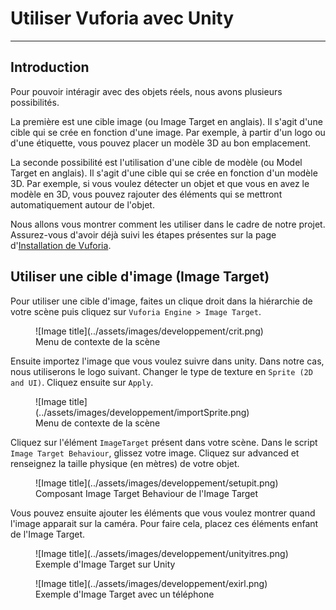 # Utiliser Vuforia avec Unity

***

## Introduction

Pour pouvoir intéragir avec des objets réels, nous avons plusieurs possibilités. 

La première est une cible image (ou Image Target en anglais). Il s'agit d'une cible qui se crée en fonction d'une image. Par exemple, à partir d'un logo ou d'une étiquette, vous pouvez placer un modèle 3D au bon emplacement.

La seconde possibilité est l'utilisation d'une cible de modèle (ou Model Target en anglais). Il s'agit d'une cible qui se crée en fonction d'un modèle 3D. Par exemple, si vous voulez détecter un objet et que vous en avez le modèle en 3D, vous pouvez rajouter des éléments qui se mettront automatiquement autour de l'objet.

Nous allons vous montrer comment les utiliser dans le cadre de notre projet.
Assurez-vous d'avoir déjà suivi les étapes présentes sur la page d'[Installation de Vuforia](/PolyLens-Doc/configuration/vuforia).

## Utiliser une cible d'image (Image Target)

Pour utiliser une cible d'image, faites un clique droit dans la hiérarchie de votre scène puis cliquez sur `Vuforia Engine > Image Target`.

<figure markdown="span">
    ![Image title](../assets/images/developpement/crit.png)
    <figcaption>Menu de contexte de la scène</figcaption>
</figure>

Ensuite importez l'image que vous voulez suivre dans unity. Dans notre cas, nous utiliserons le logo suivant. Changer le type de texture en `Sprite (2D and UI)`. Cliquez ensuite sur `Apply`.

<figure markdown="span">
    ![Image title](../assets/images/developpement/importSprite.png)
    <figcaption>Menu de contexte de la scène</figcaption>
</figure>

Cliquez sur l'élément `ImageTarget` présent dans votre scène. Dans le script `Image Target Behaviour`, glissez votre image. Cliquez sur advanced et renseignez la taille physique (en mètres) de votre objet.

<figure markdown="span">
    ![Image title](../assets/images/developpement/setupit.png)
    <figcaption>Composant Image Target Behaviour de l'Image Target</figcaption>
</figure>

Vous pouvez ensuite ajouter les éléments que vous voulez montrer quand l'image apparait sur la caméra. Pour faire cela, placez ces éléments enfant de l'Image Target. 

<figure markdown="span">
    ![Image title](../assets/images/developpement/unityitres.png)
    <figcaption>Exemple d'Image Target sur Unity</figcaption>
</figure>

<figure markdown="span">
    ![Image title](../assets/images/developpement/exirl.png)
    <figcaption>Exemple d'Image Target avec un téléphone</figcaption>
</figure>
